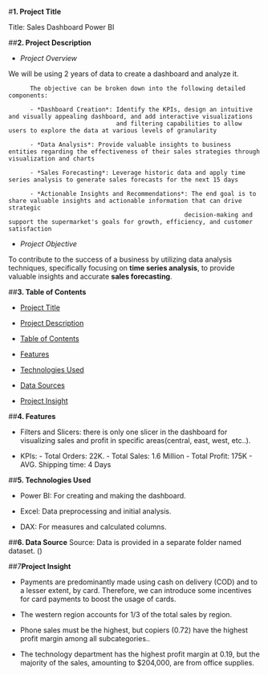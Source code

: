 #**1. Project Title**

Title: Sales Dashboard Power BI

##**2. Project Description**

 - *Project Overview*

We will be using 2 years of data to create a dashboard and analyze it.


          The objective can be broken down into the following detailed components:
          
          - *Dashboard Creation*: Identify the KPIs, design an intuitive and visually appealing dashboard, and add interactive visualizations
                                  and filtering capabilities to allow users to explore the data at various levels of granularity
          
          - *Data Analysis*: Provide valuable insights to business entities regarding the effectiveness of their sales strategies through visualization and charts
          
          - *Sales Forecasting*: Leverage historic data and apply time series analysis to generate sales forecasts for the next 15 days
          
          - *Actionable Insights and Recommendations*: The end goal is to share valuable insights and actionable information that can drive strategic
                                                     decision-making and support the supermarket's goals for growth, efficiency, and customer satisfaction




- *Project Objective*

To contribute to the success of a business by utilizing data analysis techniques, specifically focusing 
on **time series analysis**, to provide valuable insights and accurate **sales forecasting**.


##**3. Table of Contents**

- [Project Title](#project-title)
  
- [Project Description](#project-description)
  
- [Table of Contents](#Table-of-Contents)
  
- [Features](#feature)

- [Technologies Used](#Technologies-used)

- [Data Sources](#Data-Source)

- [Project Insight](#Project-Insight)



##**4. Features**

- Filters and Slicers: there is only one slicer in the dashboard for
                 visualizing sales and profit in specific areas(central, east, west, etc..).
 
- KPIs: - Total Orders: 22K.
        - Total Sales: 1.6 Million
        - Total Profit: 175K
        - AVG. Shipping time: 4 Days

##**5. Technologies Used**

- Power BI: For creating and making the dashboard.
 
- Excel: Data preprocessing and initial analysis.

- DAX: For measures and calculated columns.

  
##**6. Data Source**
Source: Data is provided in a separate folder named dataset. ()



##7**Project Insight**

- Payments are predominantly made using cash on delivery (COD) and to a lesser extent, by card. Therefore, we can introduce some incentives for card payments to boost the usage of cards.

- The western region accounts for 1/3 of the total sales by region.

- Phone sales must be the highest, but copiers (0.72) have the highest profit margin among all subcategories..

- The technology department has the highest profit margin at 0.19, but the majority of the sales, amounting to $204,000, are from office supplies.
